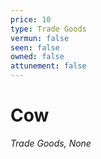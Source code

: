 ```yaml
---
price: 10
type: Trade Goods
vermun: false
seen: false
owned: false
attunement: false
---
```

# Cow

*Trade Goods, None*